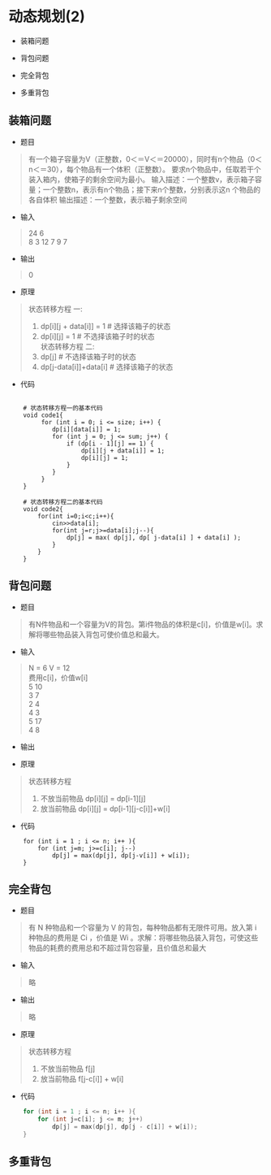 
# 动态规划(2)

* 装箱问题

* 背包问题

* 完全背包

* 多重背包


## 装箱问题

* 题目
> 有一个箱子容量为V（正整数，0＜＝V＜＝20000），同时有n个物品（0＜n＜＝30），每个物品有一个体积（正整数）。
  要求n个物品中，任取若干个装入箱内，使箱子的剩余空间为最小。
  输入描述：一个整数v，表示箱子容量；一个整数n，表示有n个物品；接下来n个整数，分别表示这n 个物品的各自体积
  输出描述：一个整数，表示箱子剩余空间

* 输入
> 24 6  
> 8 3 12 7 9 7

* 输出
> 0

* 原理
> 状态转移方程 一:  
> 1. dp[i][j + data[i]] = 1            # 选择该箱子的状态  
> 2. dp[i][j] = 1                      # 不选择该箱子时的状态  
> 状态转移方程 二:  
> 1. dp[j]                             # 不选择该箱子时的状态  
> 2. dp[j-data[i]]+data[i]             # 选择该箱子的状态  

* 代码
```$xslt

    # 状态转移方程一的基本代码
    void code1{
         for (int i = 0; i <= size; i++) {
            dp[i][data[i]] = 1;
            for (int j = 0; j <= sum; j++) {
                if (dp[i - 1][j] == 1) {
                    dp[i][j + data[i]] = 1;
                    dp[i][j] = 1;
                }
            }
         }
    }

    # 状态转移方程二的基本代码
    void code2{
        for(int i=0;i<c;i++){
            cin>>data[i];
            for(int j=r;j>=data[i];j--){
                dp[j] = max( dp[j], dp[ j-data[i] ] + data[i] );
            }
        }	
    }

```

## 背包问题

* 题目

>有N件物品和一个容量为V的背包。第i件物品的体积是c[i]，价值是w[i]。求解将哪些物品装入背包可使价值总和最大。

* 输入
> N = 6  V = 12  
  费用c[i]，价值w[i]  
  5           10  
  3           7  
  2           4  
  4           3  
  5           17  
  4           8  

* 输出
> 
>
>

* 原理
> 状态转移方程  
> 1. 不放当前物品  dp[i][j] = dp[i-1][j]  
> 2. 放当前物品    dp[i][j] = dp[i-1][j-c[i]]+w[i]    
 

* 代码

```$xslt
    for (int i = 1 ; i <= n; i++ ){
        for (int j=m; j>=c[i]; j--)
            dp[j] = max(dp[j], dp[j-v[i]] + w[i]);
    }

```

## 完全背包

* 题目

> 有 N 种物品和一个容量为 V 的背包，每种物品都有无限件可用。放入第 i 种物品的费用是 Ci ，价值是 Wi 。求解：将哪些物品装入背包，可使这些物品的耗费的费用总和不超过背包容量，且价值总和最大

* 输入

> 略

* 输出

> 略


* 原理

> 状态转移方程
> 1. 不放当前物品 f[j]
> 2. 放当前物品 f[j-c[i]] + w[i]


* 代码
```c++
    for (int i = 1 ; i <= n; i++ ){
        for (int j=c[i]; j <= m; j++)
            dp[j] = max(dp[j], dp[j - c[i]] + w[i]);
    }
```


## 多重背包




